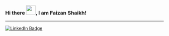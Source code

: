 ### Hi there <img src="https://raw.githubusercontent.com/MartinHeinz/MartinHeinz/master/wave.gif" width=30px >, I am Faizan Shaikh!
---
<div id="badges">
  <a href="https://www.linkedin.com/in/faizan-ns/">
    <img src="https://img.shields.io/badge/LinkedIn-blue?style=for-the-badge&logo=linkedin&logoColor=white" alt="LinkedIn Badge"/>
  </a>
</div>

<!--
**faizanns/faizanns** is a ✨ _special_ ✨ repository because its `README.md` (this file) appears on your GitHub profile.

Here are some ideas to get you started:

- 🔭 I’m currently working on ...
- 🌱 I’m currently learning ...
- 👯 I’m looking to collaborate on ...
- 🤔 I’m looking for help with ...
- 💬 Ask me about ...
- 📫 How to reach me: ...
- 😄 Pronouns: ...
- ⚡ Fun fact: ...
-->
